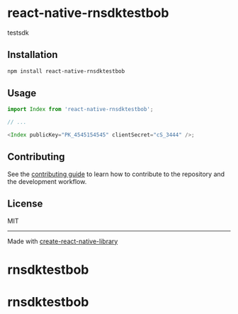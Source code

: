 # react-native-rnsdktestbob

testsdk

## Installation

```sh
npm install react-native-rnsdktestbob
```

## Usage

```js
import Index from 'react-native-rnsdktestbob';

// ...

<Index publicKey="PK_4545154545" clientSecret="cS_3444" />;
```

## Contributing

See the [contributing guide](CONTRIBUTING.md) to learn how to contribute to the repository and the development workflow.

## License

MIT

---

Made with [create-react-native-library](https://github.com/callstack/react-native-builder-bob)

# rnsdktestbob

# rnsdktestbob
